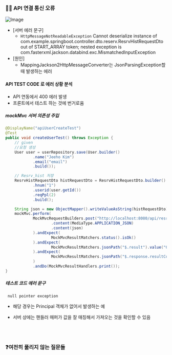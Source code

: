 ### 🙋‍♀️ API 연결 통신 오류

![Image](https://github.com/user-attachments/assets/5f2fc089-ecbc-4114-a897-1df6e471e18e)

- [서버 에러 문구]
  - `HttpMessageNotReadableException` Cannot deserialize instance of com.example.springboot.controller.dto.reserv.ResrvHistRequestDto out of START_ARRAY token; nested exception is com.fasterxml.jackson.databind.exc.MismatchedInputException
- [원인]
  - MappingJackson2HttpMessageConverter는 JsonParsingException할 때 발생하는 에러

#### API TEST CODE 로 에러 상황 분석

- API 연동에서 400 에러 발생
- 프론트에서 테스트 하는 것에 번거로움

##### mockMvc 서버 의존성 주입

```java
@DisplayName("apiUserCreateTest")
@Test
public void createUserTest() throws Exception {
    // given
    //요청 생성
    User user = userRepository.save(User.builder()
            .name("Jeeho Kim")
            .email("email")
            .build());

    // Resrv_hist 저장
    ResrvHistRequestDto histRequestDto = ResrvHistRequestDto.builder()
            .hnum("1")
            .userid(user.getId())
            .reqPpl(2)
            .build();

    String json = new ObjectMapper().writeValueAsString(histRequestDto);
    mockMvc.perform(
            MockMvcRequestBuilders.post("http://localhost:8080/api/resrv/save")
                    .content(MediaType.APPLICATION_JSON)
                    .content(json)
            ).andExpect(
                    MockMvcResultMatchers.status().isOk()
            ).andExpect(
                    MockMvcResultMatchers.jsonPath("$.result").value("0")
            ).andExpect(
                    MockMvcResultMatchers.jsonPath("$.response.resultCode").value("OK")
            )
            .andDo(MockMvcResultHandlers.print());
}
```

##### 테스트 코드 에러 문구

```
 null pointer exception
```

- 해당 경우는 Principal 객체가 없어서 발생하는 예
- 서버 상에는 핸들러 매퍼가 값을 잘 매칭해서 가져오는 것을 확인할 수 있음

  <br>  
  <br>

### ❓여전히 풀리지 않는 질문들
